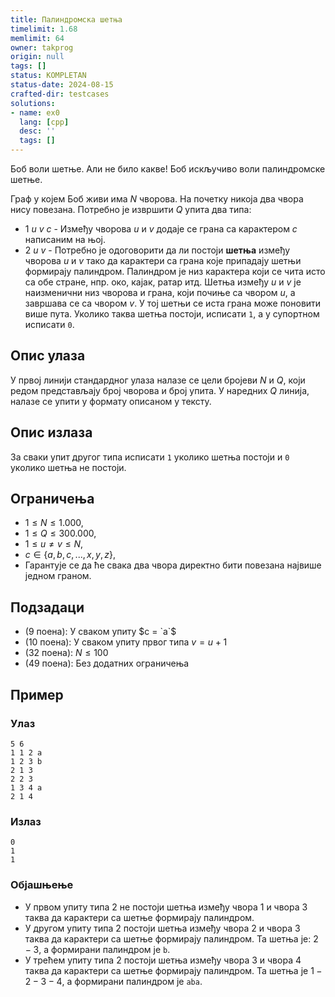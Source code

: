 ```yaml
---
title: Палиндромска шетња
timelimit: 1.68
memlimit: 64
owner: takprog
origin: null
tags: []
status: KOMPLETAN
status-date: 2024-08-15
crafted-dir: testcases
solutions:
- name: ex0
  lang: [cpp]
  desc: ''
  tags: []
---
```


Боб воли шетње. Али не било какве! Боб искључиво воли палиндромске шетње.

Граф у којем Боб живи има $N$ чворова. На почетку никоја два чвора нису повезана. Потребно је извршити $Q$ упита два типа:
* $1$ $u$ $v$ $c$ - Између чворова $u$ и $v$ додаје се грана са карактером $c$ написаним на њој.
* $2$ $u$ $v$ - Потребно је одоговорити да ли постоји **шетња** између чворова $u$ и $v$ тако да карактери са грана које припадају шетњи формирају палиндром. Палиндром је низ карактера који се чита исто са обе стране, нпр. око, кајак, ратар итд. Шетња између $u$ и $v$ је наизменични низ чворова и грана, који почиње са чвором $u$, а завршава се са чвором $v$. У тој шетњи се иста грана може поновити више пута. Уколико таква шетња постоји, исписати `1`, а у супортном исписати `0`.


## Опис улаза
У првој линији стандардног улаза налазе се цели бројеви $N$ и $Q$, који редом представљају број чворова и број упита. У наредних $Q$ линија, налазе се упити у формату описаном у тексту.

## Опис излаза
За сваки упит другог типа исписати `1` уколико шетња постоји и `0` уколико шетња не постоји.

## Ограничења
*   $1 \leq N \leq 1.000$,
*   $1 \leq Q \leq 300.000$,
*   $1 \leq u \neq v \leq N$,
*   $c \in \{a,b,c,...,x,y,z\}$,
*   Гарантује се да ће свака два чвора директно бити повезана највише једном граном.


## Подзадаци
*   (9 поена): У сваком упиту $c = `a`$
*   (10 поена): У сваком упиту првог типа $v = u + 1$
*   (32 поена): $N \leq 100$
*   (49 поена): Без додатних ограничења
## Пример

### Улаз

```
5 6
1 1 2 a
1 2 3 b
2 1 3
2 2 3
1 3 4 a
2 1 4
```

### Излаз

```
0
1
1
```
### Објашњење
* У првом упиту типа $2$ не постоји шетња између чвора $1$ и чвора $3$ таква да карактери са шетње формирају палиндром. 
* У другом упиту типа $2$ постоји шетња између чвора $2$ и чвора $3$ таква да карактери са шетње формирају палиндром. Та шетња је: $2 - 3$, а формирани палиндром је `b`.
* У трећем упиту типа $2$ постоји шетња између чвора $3$ и чвора $4$ таква да карактери са шетње формирају палиндром. Та шетња је $1 - 2 - 3 - 4$, а формирани палиндром је `aba`.


